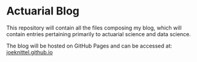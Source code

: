 # Actuarial Blog

This repository will contain all the files composing my blog, which will contain entries pertaining primarily to actuarial science and data science. 

The blog will be hosted on GitHub Pages and can be accessed at: <a href = "https://joeknittel.github.io/">joeknittel.github.io</a>
